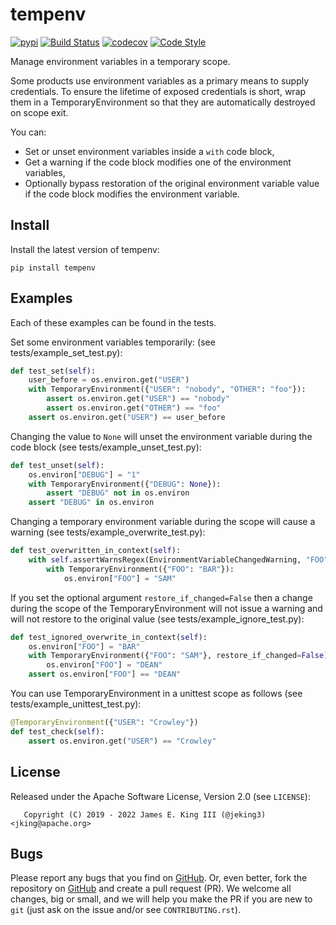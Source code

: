 # tempenv

[![pypi](https://img.shields.io/pypi/v/tempenv.svg)](https://pypi.python.org/pypi/tempenv)
[![Build Status](https://github.com/jeking3/tempenv/actions/workflows/ci.yml/badge.svg)](https://github.com/jeking3/tempenv/actions/workflows/ci.yml)
[![codecov](https://codecov.io/gh/jeking3/tempenv/branch/main/graph/badge.svg)](https://codecov.io/gh/jeking3/tempenv)
[![Code Style](https://img.shields.io/badge/code%20style-black-000000.svg)](https://github.com/psf/black)

Manage environment variables in a temporary scope.

Some products use environment variables as a primary means to supply
credentials.  To ensure the lifetime of exposed credentials is short,
wrap them in a TemporaryEnvironment so that they are automatically
destroyed on scope exit.

You can:

- Set or unset environment variables inside a ``with`` code block,
- Get a warning if the code block modifies one of the environment
  variables,
- Optionally bypass restoration of the original environment variable
  value if the code block modifies the environment variable.

## Install

Install the latest version of tempenv:

```
pip install tempenv
```

## Examples

Each of these examples can be found in the tests.

Set some environment variables temporarily:
(see tests/example_set_test.py):

```python
def test_set(self):
    user_before = os.environ.get("USER")
    with TemporaryEnvironment({"USER": "nobody", "OTHER": "foo"}):
        assert os.environ.get("USER") == "nobody"
        assert os.environ.get("OTHER") == "foo"
    assert os.environ.get("USER") == user_before
```

Changing the value to ``None`` will unset the environment variable during
the code block
(see tests/example_unset_test.py):

```python
def test_unset(self):
    os.environ["DEBUG"] = "1"
    with TemporaryEnvironment({"DEBUG": None}):
        assert "DEBUG" not in os.environ
    assert "DEBUG" in os.environ
```

Changing a temporary environment variable during the scope will cause a
warning
(see tests/example_overwrite_test.py):

```python
def test_overwritten_in_context(self):
    with self.assertWarnsRegex(EnvironmentVariableChangedWarning, "FOO"):
        with TemporaryEnvironment({"FOO": "BAR"}):
            os.environ["FOO"] = "SAM"
```

If you set the optional argument ``restore_if_changed=False`` then a change
during the scope of the TemporaryEnvironment will not issue a warning and will
not restore to the original value
(see tests/example_ignore_test.py):

```python
def test_ignored_overwrite_in_context(self):
    os.environ["FOO"] = "BAR"
    with TemporaryEnvironment({"FOO": "SAM"}, restore_if_changed=False):
        os.environ["FOO"] = "DEAN"
    assert os.environ["FOO"] == "DEAN"
```

You can use TemporaryEnvironment in a unittest scope as follows
(see tests/example_unittest_test.py):

```python
@TemporaryEnvironment({"USER": "Crowley"})
def test_check(self):
    assert os.environ.get("USER") == "Crowley"
```

## License

Released under the Apache Software License, Version 2.0 (see `LICENSE`):

```
   Copyright (C) 2019 - 2022 James E. King III (@jeking3) <jking@apache.org>
```

## Bugs

Please report any bugs that you find on [GitHub](https://github.com/jeking3/tempenv/issues).
Or, even better, fork the repository on [GitHub](https://github.com/jeking3/tempenv)
and create a pull request (PR). We welcome all changes, big or small, and we
will help you make the PR if you are new to `git` (just ask on the issue and/or
see `CONTRIBUTING.rst`).
